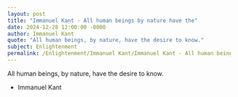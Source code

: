 ```yaml
---
layout: post
title: "Immanuel Kant - All human beings by nature have the"
date: 2024-12-28 12:00:00 -0000
author: Immanuel Kant
quote: "All human beings, by nature, have the desire to know."
subject: Enlightenment
permalink: /Enlightenment/Immanuel Kant/Immanuel Kant - All human beings by nature have the
---
```


All human beings, by nature, have the desire to know.

- Immanuel Kant
